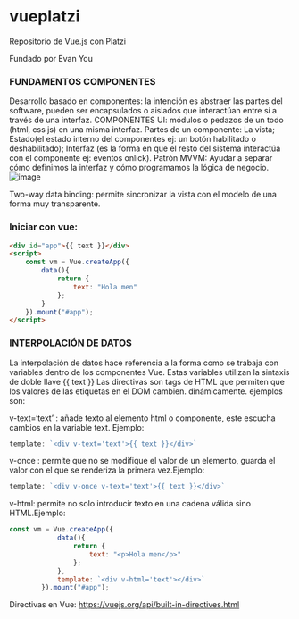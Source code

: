 # vueplatzi
Repositorio de Vue.js con Platzi

Fundado por Evan You

### FUNDAMENTOS COMPONENTES
Desarrollo basado en componentes: la intención es abstraer las partes del software, pueden ser encapsulados o aislados que interactúan entre sí a través de una interfaz. 
COMPONENTES UI: módulos o pedazos de un todo (html, css js) en una misma interfaz.
Partes de un componente: La vista; Estado(el estado interno del componentes ej: un botón habilitado o deshabilitado); Interfaz (es la forma en que el resto del sistema interactúa con el componente ej: eventos onlick).
Patrón MVVM: Ayudar a separar cómo definimos la interfaz y cómo programamos la lógica de negocio. 
![image](https://github.com/juanrojax/vueplatzi/assets/43138305/6cafffa2-91e8-4ed2-a086-fb7883005616)

Two-way data binding: permite sincronizar la vista con el modelo de una forma muy transparente.

### **Iniciar con vue:**
```html
<div id="app">{{ text }}</div>
<script>
    const vm = Vue.createApp({
        data(){
            return {
                text: "Hola men"
            };
        }
    }).mount("#app");
</script>
```
### INTERPOLACIÓN DE DATOS
La interpolación de datos hace referencia a la forma como se trabaja con variables dentro de los componentes Vue. Estas variables utilizan la sintaxis de doble llave {{ text }}
Las directivas son tags de HTML que permiten que los valores de las etiquetas en el DOM cambien. dinámicamente. ejemplos son:

v-text=‘text’ : añade texto al elemento html o componente, este escucha cambios en la variable text. Ejemplo:
```javascript
template: `<div v-text='text'>{{ text }}</div>`
```
v-once : permite que no se modifique el valor de un elemento, guarda el valor con el que se renderiza la primera vez.Ejemplo:
```javascript
template: `<div v-once v-text='text'>{{ text }}</div>`
```
v-html: permite no solo introducir texto en una cadena válida sino HTML.Ejemplo:
```javascript
const vm = Vue.createApp({
            data(){
                return {
                    text: "<p>Hola men</p>"
                };
            },
            template: `<div v-html='text'></div>`
        }).mount("#app");
```
Directivas en Vue: https://vuejs.org/api/built-in-directives.html
